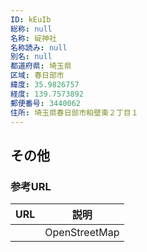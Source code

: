 ```yaml
---
ID: kEuIb
総称: null
名称: 碇神社
名称読み: null
別名: null
都道府県: 埼玉県
区域: 春日部市
緯度: 35.9826757
経度: 139.7573892
郵便番号: 3440062
住所: 埼玉県春日部市粕壁東２丁目１
---
```


## その他

### 参考URL

| URL | 説明          |
| --- | ------------- |
|     | OpenStreetMap |
